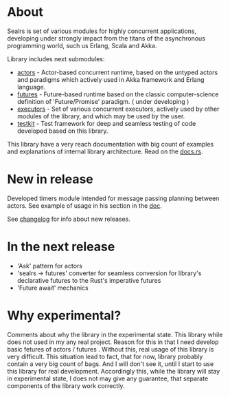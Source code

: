 
# About

Sealrs is set of various modules for highly concurrent applications, developing under strongly impact from the titans of the asynchronous programming world, such us Erlang, Scala and Akka.

Library includes next submodules:
* [actors](https://docs.rs/sealrs/*/sealrs/actors/index.html) - Actor-based concurrent runtime, based on the untyped actors and paradigms which actively used in Akka framework and Erlang language.
* [futures](https://docs.rs/sealrs/*/sealrs/futures/index.html) - Future-based runtime based on the classic computer-science definition of 'Future/Promise' paradigm. ( under developing )
* [executors](https://docs.rs/sealrs/*/sealrs/executors/index.html) - Set of various concurrent executors, actively used by other modules of the library, and which may be used by the user.
* [testkit](https://docs.rs/sealrs/*/sealrs/testkit/index.html) - Test framework for deep and seamless testing of code developed based on this library.

This library have a very reach documentation with big count of examples and explanations of internal library architecture. Read on the [docs.rs](https://docs.rs/sealrs/).

# New in release

Developed timers module intended for message passing planning between actors. See example of usage in his section in the [doc](https://docs.rs/sealrs/*/sealrs/actors/index.html#timers).

See [changelog](https://github.com/Serbis/sealrs/blob/master/changelog.md) for info about new releases.

# In the next release

* 'Ask' pattern for actors
* 'sealrs -> futures' converter for seamless conversion for library's declarative futures to the Rust's imperative futures
* 'Future await' mechanics

# Why experimental?

Comments about why the library in the experimental state. This library while does not used in my any real project. Reason for this in that I need develop basic fetures of actors / futures . Without this, real usage of this library is very difficult. This situation lead to fact, that for now, library probably contain a very big count of bags. And I will don't see it, until I start to use this library for real development. Accordingly this, while the library will stay in experimental state, I does not may give any guarantee, that separate components of the library work correctly.